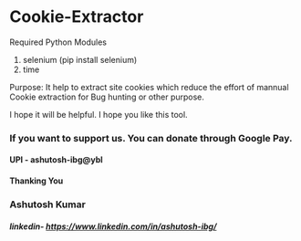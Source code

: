 # Cookie-Extractor
Required Python Modules

1. selenium (pip install selenium)
2. time

Purpose:
It help to extract site cookies which reduce the effort of mannual Cookie extraction for Bug hunting or other purpose.

I hope it will be helpful.
I hope you like this tool.</br>

### If you want to support us. You can donate through Google Pay.</br>
#### UPI - ashutosh-ibg@ybl</br>


#### Thanking You
### Ashutosh Kumar
##### linkedin- https://www.linkedin.com/in/ashutosh-ibg/

